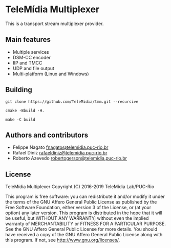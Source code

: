 # TeleMídia Multiplexer
This is a transport stream multiplexer provider.

## Main features
  * Multiple services
  * DSM-CC encoder
  * IIP and TMCC
  * UDP and file output
  * Multi-platform (Linux and Windows)

## Building

```
git clone https://github.com/TeleMidia/tmm.git --recursive
```

```
cmake -Bbuild -H.
```

```
make -C build
```

## Authors and contributors
  * Felippe Nagato <fnagato@telemidia.puc-rio.br>
  * Rafael Diniz <rafaeldiniz@telemidia.puc-rio.br>
  * Roberto Azevedo <robertogerson@telemidia.puc-rio.br>

## License

TeleMídia Multiplexer
Copyright (C) 2016-2019 TeleMídia Lab/PUC-Rio

This program is free software: you can redistribute it and/or modify it under
the terms of the GNU Affero General Public License as published by the Free
Software Foundation, either version 3 of the License, or (at your option) any
later version.
This program is distributed in the hope that it will be useful, but WITHOUT
ANY WARRANTY; without even the implied warranty of MERCHANTABILITY or
FITNESS FOR A PARTICULAR PURPOSE. See the GNU Affero General Public License
for more details.
You should have received a copy of the GNU Affero General Public License
along with this program. If not, see <http://www.gnu.org/licenses/>.

